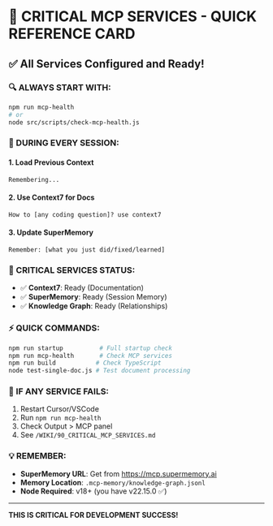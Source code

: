 # 🚨 CRITICAL MCP SERVICES - QUICK REFERENCE CARD

## ✅ All Services Configured and Ready!

### 🔍 ALWAYS START WITH:
```bash
npm run mcp-health
# or
node src/scripts/check-mcp-health.js
```

### 📝 DURING EVERY SESSION:

#### 1. Load Previous Context
```
Remembering...
```

#### 2. Use Context7 for Docs
```
How to [any coding question]? use context7
```

#### 3. Update SuperMemory
```
Remember: [what you just did/fixed/learned]
```

### 🎯 CRITICAL SERVICES STATUS:
- ✅ **Context7**: Ready (Documentation)
- ✅ **SuperMemory**: Ready (Session Memory) 
- ✅ **Knowledge Graph**: Ready (Relationships)

### ⚡ QUICK COMMANDS:
```bash
npm run startup          # Full startup check
npm run mcp-health       # Check MCP services
npm run build           # Check TypeScript
node test-single-doc.js # Test document processing
```

### 🔴 IF ANY SERVICE FAILS:
1. Restart Cursor/VSCode
2. Run `npm run mcp-health`
3. Check Output > MCP panel
4. See `/WIKI/90_CRITICAL_MCP_SERVICES.md`

### 💡 REMEMBER:
- **SuperMemory URL**: Get from https://mcp.supermemory.ai
- **Memory Location**: `.mcp-memory/knowledge-graph.jsonl`
- **Node Required**: v18+ (you have v22.15.0 ✅)

---
**THIS IS CRITICAL FOR DEVELOPMENT SUCCESS!**